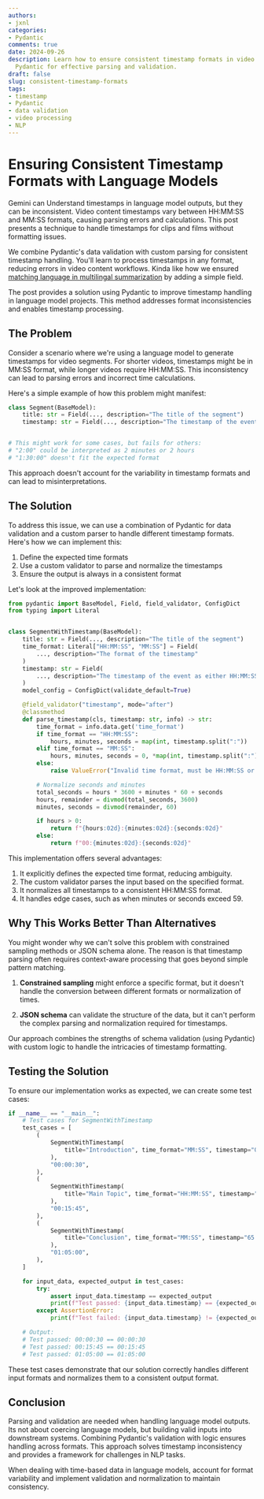```yaml
---
authors:
- jxnl
categories:
- Pydantic
comments: true
date: 2024-09-26
description: Learn how to ensure consistent timestamp formats in video content using
  Pydantic for effective parsing and validation.
draft: false
slug: consistent-timestamp-formats
tags:
- timestamp
- Pydantic
- data validation
- video processing
- NLP
---
```


# Ensuring Consistent Timestamp Formats with Language Models

Gemini can Understand timestamps in language model outputs, but they can be inconsistent. Video content timestamps vary between HH:MM:SS and MM:SS formats, causing parsing errors and calculations. This post presents a technique to handle timestamps for clips and films without formatting issues.

We combine Pydantic's data validation with custom parsing for consistent timestamp handling. You'll learn to process timestamps in any format, reducing errors in video content workflows. Kinda like how we ensured [matching language in multilingal summarization](./matching-language.md) by adding a simple field.

The post provides a solution using Pydantic to improve timestamp handling in language model projects. This method addresses format inconsistencies and enables timestamp processing.

<!-- more -->

## The Problem

Consider a scenario where we're using a language model to generate timestamps for video segments. For shorter videos, timestamps might be in MM:SS format, while longer videos require HH:MM:SS. This inconsistency can lead to parsing errors and incorrect time calculations.

Here's a simple example of how this problem might manifest:

```python
class Segment(BaseModel):
    title: str = Field(..., description="The title of the segment")
    timestamp: str = Field(..., description="The timestamp of the event as HH:MM:SS")


# This might work for some cases, but fails for others:
# "2:00" could be interpreted as 2 minutes or 2 hours
# "1:30:00" doesn't fit the expected format
```

This approach doesn't account for the variability in timestamp formats and can lead to misinterpretations.

## The Solution

To address this issue, we can use a combination of Pydantic for data validation and a custom parser to handle different timestamp formats. Here's how we can implement this:

1. Define the expected time formats
2. Use a custom validator to parse and normalize the timestamps
3. Ensure the output is always in a consistent format

Let's look at the improved implementation:

```python
from pydantic import BaseModel, Field, field_validator, ConfigDict
from typing import Literal


class SegmentWithTimestamp(BaseModel):
    title: str = Field(..., description="The title of the segment")
    time_format: Literal["HH:MM:SS", "MM:SS"] = Field(
        ..., description="The format of the timestamp"
    )
    timestamp: str = Field(
        ..., description="The timestamp of the event as either HH:MM:SS or MM:SS"
    )
    model_config = ConfigDict(validate_default=True)

    @field_validator("timestamp", mode="after")
    @classmethod
    def parse_timestamp(cls, timestamp: str, info) -> str:
        time_format = info.data.get('time_format')
        if time_format == "HH:MM:SS":
            hours, minutes, seconds = map(int, timestamp.split(":"))
        elif time_format == "MM:SS":
            hours, minutes, seconds = 0, *map(int, timestamp.split(":"))
        else:
            raise ValueError("Invalid time format, must be HH:MM:SS or MM:SS")

        # Normalize seconds and minutes
        total_seconds = hours * 3600 + minutes * 60 + seconds
        hours, remainder = divmod(total_seconds, 3600)
        minutes, seconds = divmod(remainder, 60)

        if hours > 0:
            return f"{hours:02d}:{minutes:02d}:{seconds:02d}"
        else:
            return f"00:{minutes:02d}:{seconds:02d}"
```

This implementation offers several advantages:

1. It explicitly defines the expected time format, reducing ambiguity.
2. The custom validator parses the input based on the specified format.
3. It normalizes all timestamps to a consistent HH:MM:SS format.
4. It handles edge cases, such as when minutes or seconds exceed 59.

## Why This Works Better Than Alternatives

You might wonder why we can't solve this problem with constrained sampling methods or JSON schema alone. The reason is that timestamp parsing often requires context-aware processing that goes beyond simple pattern matching.

1. **Constrained sampling** might enforce a specific format, but it doesn't handle the conversion between different formats or normalization of times.

2. **JSON schema** can validate the structure of the data, but it can't perform the complex parsing and normalization required for timestamps.

Our approach combines the strengths of schema validation (using Pydantic) with custom logic to handle the intricacies of timestamp formatting.

## Testing the Solution

To ensure our implementation works as expected, we can create some test cases:

```python
if __name__ == "__main__":
    # Test cases for SegmentWithTimestamp
    test_cases = [
        (
            SegmentWithTimestamp(
                title="Introduction", time_format="MM:SS", timestamp="00:30"
            ),
            "00:00:30",
        ),
        (
            SegmentWithTimestamp(
                title="Main Topic", time_format="HH:MM:SS", timestamp="00:15:45"
            ),
            "00:15:45",
        ),
        (
            SegmentWithTimestamp(
                title="Conclusion", time_format="MM:SS", timestamp="65:00"
            ),
            "01:05:00",
        ),
    ]

    for input_data, expected_output in test_cases:
        try:
            assert input_data.timestamp == expected_output
            print(f"Test passed: {input_data.timestamp} == {expected_output}")
        except AssertionError:
            print(f"Test failed: {input_data.timestamp} != {expected_output}")

    # Output:
    # Test passed: 00:00:30 == 00:00:30
    # Test passed: 00:15:45 == 00:15:45
    # Test passed: 01:05:00 == 01:05:00
```

These test cases demonstrate that our solution correctly handles different input formats and normalizes them to a consistent output format.

## Conclusion

Parsing and validation are needed when handling language model outputs. Its not about coercing language models, but building valid inputs into downstream systems. Combining Pydantic's validation with logic ensures handling across formats. This approach solves timestamp inconsistency and provides a framework for challenges in NLP tasks.

When dealing with time-based data in language models, account for format variability and implement validation and normalization to maintain consistency.
